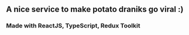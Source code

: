 ## A nice service to make potato draniks go viral :)

### Made with ReactJS, TypeScript, Redux Toolkit
